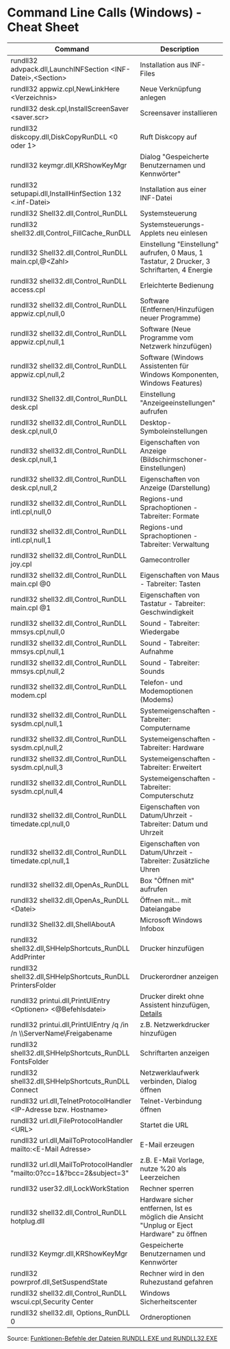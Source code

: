 # Command Line Calls (Windows) - Cheat Sheet

Command | Description
--- | ---
rundll32 advpack.dll,LaunchINFSection \<INF-Datei\>,\<Section\> | Installation aus INF-Files
rundll32 appwiz.cpl,NewLinkHere \<Verzeichnis\> | Neue Verknüpfung anlegen
rundll32 desk.cpl,InstallScreenSaver \<saver.scr\> | Screensaver installieren
rundll32 diskcopy.dll,DiskCopyRunDLL \<0 oder 1\> | Ruft Diskcopy auf
rundll32 keymgr.dll,KRShowKeyMgr | Dialog "Gespeicherte Benutzernamen und Kennwörter"
rundll32 setupapi.dll,InstallHinfSection 132 \<.inf-Datei\> | Installation aus einer INF-Datei
rundll32 Shell32.dll,Control_RunDLL | Systemsteuerung
rundll32 shell32.dll,Control_FillCache_RunDLL | Systemsteuerungs-Applets neu einlesen
rundll32 Shell32.dll,Control_RunDLL main.cpl,@\<Zahl\> | Einstellung "Einstellung" aufrufen, 0 Maus, 1 Tastatur, 2 Drucker, 3 Schriftarten, 4 Energie
rundll32 shell32.dll,Control_RunDLL access.cpl | Erleichterte Bedienung
rundll32 shell32.dll,Control_RunDLL appwiz.cpl,null,0 | Software (Entfernen/Hinzufügen neuer Programme)
rundll32 shell32.dll,Control_RunDLL appwiz.cpl,null,1 | Software (Neue Programme vom Netzwerk hinzufügen)
rundll32 shell32.dll,Control_RunDLL appwiz.cpl,null,2 | Software (Windows Assistenten für Windows Komponenten, Windows Features)
rundll32 Shell32.dll,Control_RunDLL desk.cpl | Einstellung "Anzeigeeinstellungen" aufrufen
rundll32 shell32.dll,Control_RunDLL desk.cpl,null,0 | Desktop-Symboleinstellungen
rundll32 shell32.dll,Control_RunDLL desk.cpl,null,1 | Eigenschaften von Anzeige (Bildschirmschoner-Einstellungen)
rundll32 shell32.dll,Control_RunDLL desk.cpl,null,2 | Eigenschaften von Anzeige (Darstellung)
rundll32 shell32.dll,Control_RunDLL intl.cpl,null,0 | Regions-und Sprachoptionen - Tabreiter: Formate
rundll32 shell32.dll,Control_RunDLL intl.cpl,null,1 | Regions-und Sprachoptionen - Tabreiter: Verwaltung
rundll32 shell32.dll,Control_RunDLL joy.cpl | Gamecontroller
rundll32 shell32.dll,Control_RunDLL main.cpl @0 | Eigenschaften von Maus - Tabreiter: Tasten
rundll32 shell32.dll,Control_RunDLL main.cpl @1 | Eigenschaften von Tastatur - Tabreiter: Geschwindigkeit
rundll32 shell32.dll,Control_RunDLL mmsys.cpl,null,0 | Sound - Tabreiter: Wiedergabe
rundll32 shell32.dll,Control_RunDLL mmsys.cpl,null,1 | Sound - Tabreiter: Aufnahme
rundll32 shell32.dll,Control_RunDLL mmsys.cpl,null,2 | Sound - Tabreiter: Sounds
rundll32 shell32.dll,Control_RunDLL modem.cpl | Telefon- und Modemoptionen (Modems)
rundll32 shell32.dll,Control_RunDLL sysdm.cpl,null,1 | Systemeigenschaften - Tabreiter: Computername
rundll32 shell32.dll,Control_RunDLL sysdm.cpl,null,2 | Systemeigenschaften - Tabreiter: Hardware
rundll32 shell32.dll,Control_RunDLL sysdm.cpl,null,3 | Systemeigenschaften - Tabreiter: Erweitert
rundll32 shell32.dll,Control_RunDLL sysdm.cpl,null,4 | Systemeigenschaften - Tabreiter: Computerschutz
rundll32 shell32.dll,Control_RunDLL timedate.cpl,null,0 | Eigenschaften von Datum/Uhrzeit - Tabreiter: Datum und Uhrzeit
rundll32 shell32.dll,Control_RunDLL timedate.cpl,null,1 | Eigenschaften von Datum/Uhrzeit - Tabreiter: Zusätzliche Uhren
rundll32 shell32.dll,OpenAs_RunDLL | Box "Öffnen mit" aufrufen
rundll32 shell32.dll,OpenAs_RunDLL \<Datei\> | Öffnen mit... mit Dateiangabe
rundll32 Shell32.dll,ShellAboutA | Microsoft Windows Infobox
rundll32 shell32.dll,SHHelpShortcuts_RunDLL AddPrinter | Drucker hinzufügen
rundll32 shell32.dll,SHHelpShortcuts_RunDLL PrintersFolder | Druckerordner anzeigen
rundll32 printui.dll,PrintUIEntry \<Optionen\> \<@Befehlsdatei\> | Drucker direkt ohne Assistent hinzufügen, [Details](http://www.winfaq.de/faq_html/Content/tip2000/onlinefaq.php?h=tip2028.htm)
rundll32 printui.dll,PrintUIEntry /q /in /n \\\\ServerName\Freigabename | z.B. Netzwerkdrucker hinzufügen
rundll32 shell32.dll,SHHelpShortcuts_RunDLL FontsFolder | Schriftarten anzeigen
rundll32 shell32.dll,SHHelpShortcuts_RunDLL Connect | Netzwerklaufwerk verbinden, Dialog öffnen
rundll32 url.dll,TelnetProtocolHandler \<IP-Adresse bzw. Hostname\> | Telnet-Verbindung öffnen
rundll32 url.dll,FileProtocolHandler \<URL\> | Startet die URL
rundll32 url.dll,MailToProtocolHandler mailto:\<E-Mail Adresse\> | E-Mail erzeugen
rundll32 url.dll,MailToProtocolHandler "mailto:0?cc=1&?bcc=2&subject=3" | z.B. E-Mail Vorlage, nutze %20 als Leerzeichen
rundll32 user32.dll,LockWorkStation | Rechner sperren
rundll32 shell32.dll,Control_RunDLL hotplug.dll | Hardware sicher entfernen, Ist es möglich die Ansicht "Unplug or Eject Hardware" zu öffnen
rundll32 Keymgr.dll,KRShowKeyMgr | Gespeicherte Benutzernamen und Kennwörter
rundll32 powrprof.dll,SetSuspendState | Rechner wird in den Ruhezustand gefahren
rundll32 shell32.dll,Control_RunDLL wscui.cpl,Security Center | Windows Sicherheitscenter
rundll32 shell32.dll, Options_RunDLL 0 | Ordneroptionen


Source: [Funktionen-Befehle der Dateien RUNDLL.EXE und RUNDLL32.EXE](http://www.winfaq.de/faq_html/Content/tip0500/onlinefaq.php?h=tip0564.htm)